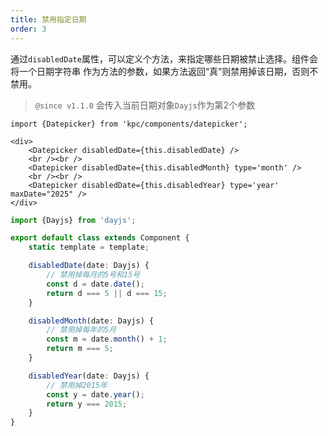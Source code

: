 ```yaml
---
title: 禁用指定日期
order: 3
---
```


通过`disabledDate`属性，可以定义个方法，来指定哪些日期被禁止选择。组件会将一个日期字符串
作为方法的参数，如果方法返回“真”则禁用掉该日期，否则不禁用。

> `@since v1.1.0` 会传入当前日期对象`Dayjs`作为第2个参数

```vdt
import {Datepicker} from 'kpc/components/datepicker';

<div>
    <Datepicker disabledDate={this.disabledDate} />
    <br /><br />
    <Datepicker disabledDate={this.disabledMonth} type='month' />
    <br /><br />
    <Datepicker disabledDate={this.disabledYear} type='year' maxDate="2025" />
</div>
```

```ts
import {Dayjs} from 'dayjs';

export default class extends Component {
    static template = template;

    disabledDate(date: Dayjs) {
        // 禁用掉每月的5号和15号
        const d = date.date();
        return d === 5 || d === 15;
    }

    disabledMonth(date: Dayjs) {
        // 禁用掉每年的5月
        const m = date.month() + 1;
        return m === 5;
    }

    disabledYear(date: Dayjs) {
        // 禁用掉2015年
        const y = date.year();
        return y === 2015;
    }
}
```
